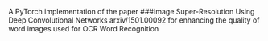  A PyTorch implementation of the paper ###Image Super-Resolution Using Deep Convolutional Networks arxiv/1501.00092 for enhancing the quality of word images used for OCR Word Recognition
